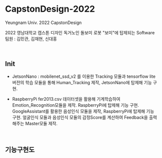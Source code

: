 # CapstonDesign-2022
Yeungnam Univ. 2022 CapstonDesign

2022 영남대학교 캡스톤 디자인 독거노인 돌보미 로봇 "보미"에 탑제되는 Software
<br/>
팀원 : 김민관, 김재현, 신대홍

<br/>

## Init
- JetsonNano : 
  mobilenet_ssd_v2 를 이용한 Tracking 모듈과 tensorflow lite 버전의 학습 모듈을 통해 Human_Tracking 제작, JetsonNano에 탑제해 기능 구현.
  
- RaspberryPi
  fer2013.csv 데이터셋을 활용해 기계학습하여 Emotion_Recognition모듈을 제작. RaspberryPi에 탑제해 기능 구현.
  GoogleAssistant를 활용한 음성인식 모듈을 제작,  RaspberryPi에 탑제해 기능 구현.
  얼굴인식 모듈과 음성인식 모듈의 감정Score를 계산하여 Feedback을 출력해주는 Master모듈 제작.
  
<br/>

## 기능구현도

##
